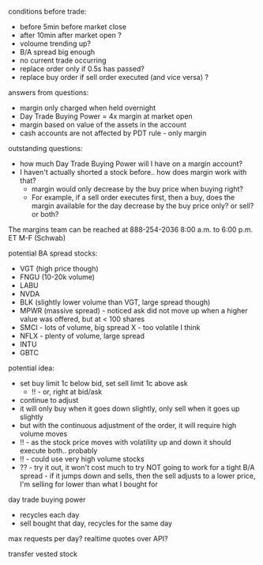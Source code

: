 conditions before trade:
  - before 5min before market close 
  - after 10min after market open ? 
  - voloume trending up? 
  - B/A spread big enough
  - no current trade occurring 
  - replace order only if 0.5s has passed? 
  - replace buy order if sell order executed (and vice versa) ?


answers from questions:
  - margin only charged when held overnight
  - Day Trade Buying Power = 4x margin at market open
  - margin based on value of the assets in the account 
  - cash accounts are not affected by PDT rule - only margin 


outstanding questions:
  - how much Day Trade Buying Power will I have on a margin account? 
  - I haven't actually shorted a stock before.. how does margin work with that?
    - margin would only decrease by the buy price when buying right? 
    - For example, if a sell order executes first, then a buy, does the margin available for the day decrease by the buy price only? or sell? or both?

The margins team can be reached at 888-254-2036 8:00 a.m. to 6:00 p.m. ET M-F (Schwab)


potential BA spread stocks:
  - VGT (high price though)
  - FNGU (10-20k volume)
  - LABU
  - NVDA
  - BLK (slightly lower volume than VGT, large spread though)
  - MPWR (massive spread) - noticed ask did not move up when a higher value was offered, but at < 100 shares
  - SMCI - lots of volume, big spread       X - too volatile I think 
  - NFLX - plenty of volume, large spread
  - INTU
  - GBTC


potential idea: 
  - set buy limit 1c below bid, set sell limit 1c above ask
    - !! - or, right at bid/ask
  - continue to adjust
  - it will only buy when it goes down slightly, only sell when it goes up slightly 
  - but with the continuous adjustment of the order, it will require high volume moves
  - !! - as the stock price moves with volatility up and down it should execute both.. probably 
  - !! - could use very high volume stocks 
  - ?? - try it out, it won't cost much to try 
NOT going to work for a tight B/A spread -  if it jumps down and sells, then the sell adjusts to a lower price, I'm selling for lower than what I bought for 



day trade buying power
   - recycles each day
   - sell bought that day, recycles for the same day


max requests per day?
realtime quotes over API?


transfer vested stock